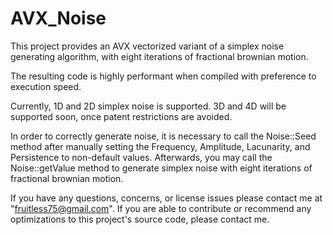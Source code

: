 # AVX_Noise

This project provides an AVX vectorized variant of a simplex noise generating
algorithm, with eight iterations of fractional brownian motion.

The resulting code is highly performant when compiled with preference to execution speed.


Currently, 1D and 2D simplex noise is supported. 3D and 4D will be supported soon, once patent restrictions are avoided.

In order to correctly generate noise, it is necessary to call the Noise::Seed
method after manually setting the Frequency, Amplitude, Lacunarity, and Persistence
to non-default values. Afterwards, you may call the Noise::getValue method to
generate simplex noise with eight iterations of fractional brownian motion.


If you have any questions, concerns, or license issues please contact me at "fruitless75@gmail.com".
If you are able to contribute or recommend any optimizations to this project's source code, please contact me.
